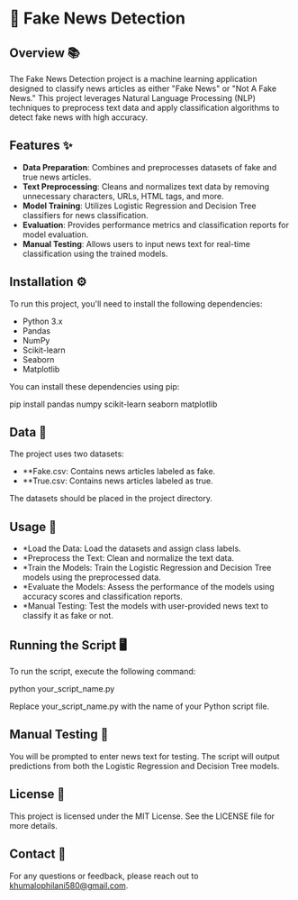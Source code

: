 # 📰 Fake News Detection

## Overview 📚

The Fake News Detection project is a machine learning application designed to classify news articles as either "Fake News" or "Not A Fake News." This project leverages Natural Language Processing (NLP) techniques to preprocess text data and apply classification algorithms to detect fake news with high accuracy.

## Features ✨

- **Data Preparation**: Combines and preprocesses datasets of fake and true news articles.
- **Text Preprocessing**: Cleans and normalizes text data by removing unnecessary characters, URLs, HTML tags, and more.
- **Model Training**: Utilizes Logistic Regression and Decision Tree classifiers for news classification.
- **Evaluation**: Provides performance metrics and classification reports for model evaluation.
- **Manual Testing**: Allows users to input news text for real-time classification using the trained models.

## Installation ⚙️

To run this project, you'll need to install the following dependencies:

- Python 3.x
- Pandas
- NumPy
- Scikit-learn
- Seaborn
- Matplotlib

You can install these dependencies using pip:

pip install pandas numpy scikit-learn seaborn matplotlib

## Data 📁
The project uses two datasets:

- **Fake.csv: Contains news articles labeled as fake.
- **True.csv: Contains news articles labeled as true.

The datasets should be placed in the project directory.

## Usage 🚀
- *Load the Data: Load the datasets and assign class labels.
- *Preprocess the Text: Clean and normalize the text data.
- *Train the Models: Train the Logistic Regression and Decision Tree models using the preprocessed data.
- *Evaluate the Models: Assess the performance of the models using accuracy scores and classification reports.
- *Manual Testing: Test the models with user-provided news text to classify it as fake or not.


## Running the Script 🖥️
To run the script, execute the following command:

python your_script_name.py

Replace your_script_name.py with the name of your Python script file.

## Manual Testing 📝
You will be prompted to enter news text for testing. 
The script will output predictions from both the Logistic Regression and Decision Tree models.

## License 📜
This project is licensed under the MIT License. See the LICENSE file for more details.

## Contact 📧
For any questions or feedback, please reach out to khumalophilani580@gmail.com.











